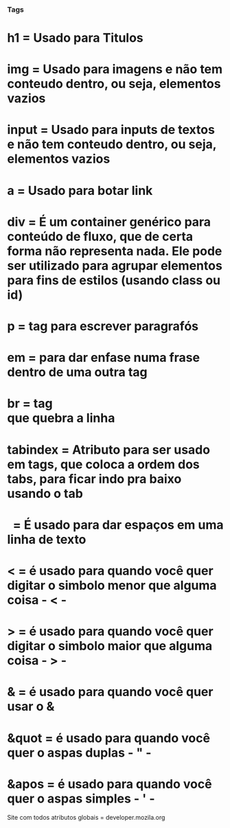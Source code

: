 ### Tags

# h1 = Usado para Titulos 

# img = Usado para imagens e não tem conteudo dentro, ou seja, elementos vazios

# input = Usado para inputs de textos e não tem conteudo dentro, ou seja, elementos vazios

# a = Usado para botar link 

# div = É um container genérico para conteúdo de fluxo, que de certa forma não representa nada. Ele pode ser utilizado para agrupar elementos para fins de estilos (usando class ou id)

# p = tag para escrever paragrafós

# em = para dar enfase numa frase dentro de uma outra tag

# br = tag <br/> que quebra a linha 

# tabindex = Atributo para ser usado em tags, que coloca a ordem dos tabs, para ficar indo pra baixo usando o tab

# &nbsp; = É usado para dar espaços em uma linha de texto

# &lt; = é usado para quando você quer digitar o simbolo menor que alguma coisa - < - 

# &gt; = é usado para quando você quer digitar o simbolo maior que alguma coisa - > -

# &amp; = é usado para quando você quer usar o & 

# &quot = é usado para quando você quer o aspas duplas - " - 

# &apos = é usado para quando você quer o aspas simples - ' - 

Site com todos atributos globais = developer.mozila.org